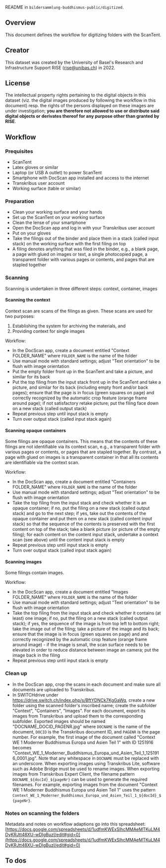 README in `bildersammlung-buddhismus-public/digitized`.

## Overview

This document defines the workflow for digitizing folders with the ScanTent. 

## Creator

This dataset was created by the University of Basel's Research and Infrastructure Support RISE (rise@unibas.ch) in 2022.

## License

The intellectual property rights pertaining to the digital objects in this dataset (viz. the digital images produced by following the workflow in this document) resp. the rights of the persons displayed on these images are under investigation; **you are therefore not allowed to use or distribute said digital objects or derivates thereof for any purpose other than granted by RISE**.

## Workflow

### Prequisites

- ScanTent
- Latex gloves or similar
- Laptop (or USB A outlet) to power ScanTent
- Smartphone with DocScan app installed and access to the internet
- Transkribus user account
- Working surface (table or similar)

### Preparation

- Clean your working surface and your hands
- Set up the ScanTent on your working surface
- Clean the lense of your smartphone
- Open the DocScan app and log in with your Transkribus user account
- Put on your gloves
- Take the filings out of the binder and place them in a stack (called input stack) on the working surface with the first filing on top
- A filing denotes anything that was filed in the binder, e.g., a blank page, a page with glued on images or text, a single photocopied page, a transparent folder with various pages or contents, and pages that are stapled together

### Scanning

Scanning is undertaken in three different steps: context, container, images

#### Scanning the context

Context scan are scans of the filings as given. These scans are used for two purposes:
1. Establishing the system for archiving the materials, and
2. Providing context for single images

Workflow:
- In the DocScan app, create a document entitled "Context FOLDER_NAME" where `FOLDER_NAME` is the name of the folder
- Use manual mode with standard settings; adjust "Text orientation" to be flush with image orientation
- Put the empty folder front up in the ScanTent and take a picture, and similar for its back
- Put the top filing from the input stack front up in the ScanTent and take a picture, and similar for its back (including empty front and/or back pages); ensure that the page is in focus (green squares on page) and correctly recognized by the automatic crop feature (orange frame around page); if not satisfactory retake picture; put the filing face down on a new stack (called output stack)
- Repeat previous step until input stack is empty
- Turn over output stack (called input stack again)

#### Scanning opaque containers

Some filings are opaque containers. This means that the contents of these filings are not identifiable via its context scan, e.g., a transparent folder with various pages or contents, or pages that are stapled together. By contrast, a page with glued on images is a transparent container in that all its contents are identifiable via the context scan.

Workflow:
- In the DocScan app, create a document entitled "Containers FOLDER_NAME" where `FOLDER_NAME` is the name of the folder
- Use manual mode with standard settings; adjust "Text orientation" to be flush with image orientation
- Take the top filing from the input stack and check whether it is an opaque container; if no, put the filing on a new stack (called output stack) and go to the next step; if yes, take out the contents of the opaque container and put them on a new stack (called content input stack) so that the sequence of the contents is preserved with the first content on top of the stack; take a blank picture (or picture of the empty filing); for each content on the content input stack, undertake a context scan (see above) until the content input stack is empty
- Repeat previous step until input stack is empty
- Turn over output stack (called input stack again)

#### Scanning images

Some filings contain images.  

Workflow:
- In the DocScan app, create a document entitled "Images FOLDER_NAME" where `FOLDER_NAME` is the name of the folder
- Use manual mode with standard settings; adjust "Text orientation" to be flush with image orientation
- Take the top filing from the input stack and check whether it contains (at least) one image; if no, put the filing on a new stack (called output stack); if yes, the sequence of the image is from top left to bottom right; take the image out of the filing; take a picture of the image and its back; ensure that the image is in focus (green squares on page) and and correctly recognized by the automatic crop feature (orange frame around image) - if the image is small, the scan surface needs to be elevated in order to reduce distance between image an camera; put the image back in the filing 
- Repeat previous step until input stack is empty

### Clean up

- In the DocScan app, crop the scans in each document and make sure all documents are uploaded to Transkribus.
- In SWITCHdrive under https://drive.switch.ch/index.php/s/BftYDNCk7KgGaWq, create a new folder using the scanned folder's inscribed name; create the subfolder "Context", "Containers", "Images". For each document, export its images from Transkribus and upload them to the corresponding subfolder. Exported images should be named "DOCNAME_DOCID_PAGENR.jpg" where `DOCNAME` is the name of the document, `DOCID` is the Transkribus document ID, and `PAGENR` is the page number. For example, the first image of the document called "Context WE 1 Moderner Buddhismus Europa und Asien Teil 1" with ID 1251916 becomes "Context_WE_1_Moderner_Buddhismus_Europa_und_Asien_Teil_1_1251916_0001.jpg". Note that any whitespace in `DOCNAME` must be replaced with an underscore. When exporting images using Transkribus Lite, software such as Adobe Bridge must be used to rename images. When exporting images from Transkribus Expert Client, the filename pattern `DOCNAME_${docId}_${pageNr}` can be used to generate the required filenames. For example, exporting images from the document "Context WE 1 Moderner Buddhismus Europa und Asien Teil 1" uses the pattern `Context_WE_1_Moderner_Buddhismus_Europa_und_Asien_Teil_1_${docId}_${pageNr}`.

### Notes on scanning the folders

Metadata and notes on workflow adaptions go into this spreadsheet: [https://docs.google.com/spreadsheets/d/1udfmKWExSlhcMMAeMTKuLM4DyKRJtt48XU-wDlgBuzI/edit#gid=0](https://docs.google.com/spreadsheets/d/1udfmKWExSlhcMMAeMTKuLM4DyKRJtt48XU-wDlgBuzI/edit#gid=0)


## To dos
